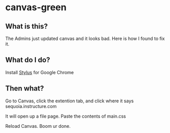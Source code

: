 # canvas-green

## What is this?

The Admins just updated canvas and it looks bad. Here is how I found to fix it.

## What do I do?

Install [Stylus](https://chrome.google.com/webstore/detail/stylus/clngdbkpkpeebahjckkjfobafhncgmne?hl=en) for Google Chrome

## Then what?

Go to Canvas, click the extention tab, and click where it says sequoia.instructure.com

It will open up a file page. Paste the contents of main.css

Reload Canvas. Boom ur done.
